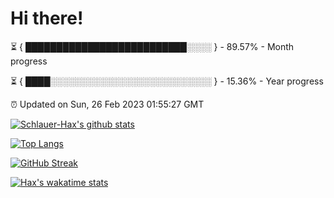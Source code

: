 # Hi there!

⏳ { ██████████████████████████░░░░ } - 89.57% - Month progress

⏳ { ████░░░░░░░░░░░░░░░░░░░░░░░░░░ } - 15.36% - Year progress

⏰ Updated on Sun, 26 Feb 2023 01:55:27 GMT


[![Schlauer-Hax's github stats](https://github-readme-stats.vercel.app/api?username=Schlauer-Hax&show_icons=true&theme=dark&count_private=true)](https://github.com/Schlauer-Hax)


[![Top Langs](https://github-readme-stats.vercel.app/api/top-langs/?username=Schlauer-Hax&layout=compact&theme=dark)](https://github.com/Schlauer-Hax?tab=repositories)

[![GitHub Streak](https://streak-stats.demolab.com?user=Schlauer-Hax&theme=dark)](https://git.io/streak-stats)

[![Hax's wakatime stats](https://github-readme-stats.vercel.app/api/wakatime?username=Hax&theme=dark)](https://wakatime.com/@Hax)

